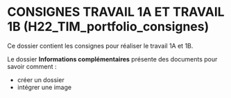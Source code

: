 # CONSIGNES TRAVAIL 1A ET TRAVAIL 1B (H22_TIM_portfolio_consignes)

Ce dossier contient les consignes pour réaliser le travail 1A et 1B.

Le dossier **Informations complémentaires** présente des documents pour savoir comment :
- créer un dossier
- intégrer une image
